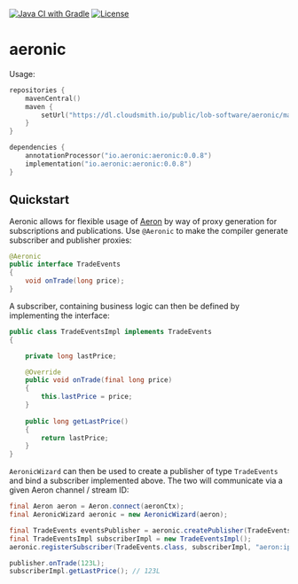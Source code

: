 [![Java CI with Gradle](https://github.com/eliquinox/aeronic/actions/workflows/gradle.yml/badge.svg)](https://github.com/eliquinox/aeronic/actions/workflows/gradle.yml)
[![License](https://img.shields.io/badge/License-Apache_2.0-blue.svg)](https://opensource.org/licenses/Apache-2.0)
# aeronic

Usage:

```kotlin
repositories {
    mavenCentral()
    maven {
        setUrl("https://dl.cloudsmith.io/public/lob-software/aeronic/maven/")
    }
}

dependencies {
    annotationProcessor("io.aeronic:aeronic:0.0.8")
    implementation("io.aeronic:aeronic:0.0.8")
}
```

## Quickstart

Aeronic allows for flexible usage of [Aeron](https://github.com/real-logic/simple-binary-encoding) by way of proxy generation for 
subscriptions and publications. Use `@Aeronic` to make the compiler generate subscriber and publisher proxies:

```java
@Aeronic
public interface TradeEvents
{
    void onTrade(long price);
}
```

A subscriber, containing business logic can then be defined by implementing the interface:

```java
public class TradeEventsImpl implements TradeEvents
{

    private long lastPrice;

    @Override
    public void onTrade(final long price)
    {
        this.lastPrice = price;
    }
    
    public long getLastPrice()
    {
        return lastPrice;
    }
}
```

`AeronicWizard` can then be used to create a publisher of type `TradeEvents` and bind a subscriber implemented above. 
The two will communicate via a given Aeron channel / stream ID:

```java
final Aeron aeron = Aeron.connect(aeronCtx);
final AeronicWizard aeronic = new AeronicWizard(aeron);

final TradeEvents eventsPublisher = aeronic.createPublisher(TradeEvents.class, "aeron:ipc", 10);
final TradeEventsImpl subscriberImpl = new TradeEventsImpl();
aeronic.registerSubscriber(TradeEvents.class, subscriberImpl, "aeron:ipc", 10);

publisher.onTrade(123L);
subscriberImpl.getLastPrice(); // 123L
```
